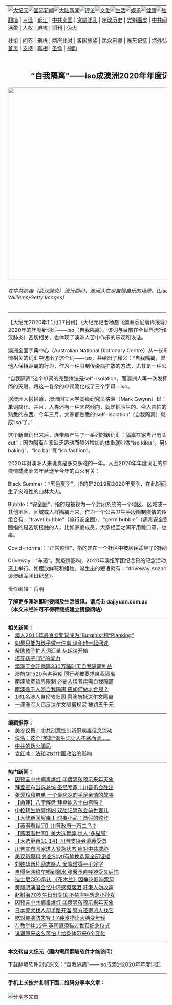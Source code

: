 <a name="1" id="1" target="_blank"></a><span id="1"></span>  <table align=center border="0"><tr><td colspan="2" valign=TOP><a href="/gb/nsc413.md#1"><img src="https://raw.githubusercontent.com/yfnpkc3012/www/master/t/djy/1.jpg" title="大纪元"></a><a href="/gb/n24hr.md#1"><img src="https://raw.githubusercontent.com/yfnpkc3012/www/master/t/djy/3.jpg" title="国际新闻"></a><a href="/gb/nsc413.md#1"><img src="https://raw.githubusercontent.com/yfnpkc3012/www/master/t/djy/4.jpg" title="大陆新闻"></a><a href="/gb/news392.md#1"><img src="https://raw.githubusercontent.com/yfnpkc3012/www/master/t/djy/5.jpg" title="评论"></a><a href="/gb/news2007.md#1"><img src="https://raw.githubusercontent.com/yfnpkc3012/www/master/t/djy/6.jpg" title="文化"></a><a href="/gb/news2008.md#1"><img src="https://raw.githubusercontent.com/yfnpkc3012/www/master/t/djy/7.jpg" title="生活"></a><a href="/gb/ncyule.md#1"><img src="https://raw.githubusercontent.com/yfnpkc3012/www/master/t/djy/8.jpg" title="娱乐"></a><a href="/gb/nsc1002.md#1"><img src="https://raw.githubusercontent.com/yfnpkc3012/www/master/t/djy/9.jpg" title="健康"><a href="/gb/nf6092.md#1"><img src="https://raw.githubusercontent.com/yfnpkc3012/www/master/t/djy/10a.jpg" title="独家"></a><a href="/gb/nf4514.md#1"><img src="https://raw.githubusercontent.com/yfnpkc3012/www/master/t/djy/12a.jpg" title="头条"></a></td></tr>  <tr><td colspan="2" valign=TOP><a target="_blank" href="https://github.com/bannedbook/fanqiang/wiki">翻墙</a> | <a target="_blank" href="/gb/nf5657.md#1">三退</a> | <a target="_blank" href="/gb/nf6124.md#1">诉江</a> | <a target="_blank" href="/gb/nf1176117.md#1">中共卖国</a> | <a target="_blank" href="/gb/nf5773.md#1">贪腐淫乱</a> | <a target="_blank" href="/gb/nf1176115.md#1">窜改历史</a> | <a target="_blank" href="/gb/nf1176107.md#1">党魁画皮</a> | <a target="_blank" href="/gb/nf1320400.md#1">中共间谍</a> | <a target="_blank" href="/gb/nf1176114.md#1">破坏传统</a> | <a target="_blank" href="https://github.com/fqnews/ntdtv/blob/master/gb/prog447_1.md#1">恶贯满盈</a> | <a target="_blank" href="/gb/ncid278.md#1">人权</a> | <a target="_blank" href="/gb/nf1176111.md#1">迫害</a> | <a target="_blank" href="https://gitlab.com/szzdlab/mh-qikan/blob/master/README.md#1">期刊</a> | <a target="_blank" href="/gb/nf5562.md#1">伪火</a></p>
<p><a target="_blank" href="/gb/9p.md#1">社论</a> | <a target="_blank" href="/gb/nf4378.md#1">问答</a> | <a target="_blank" href="/gb/nf5792.md#1">剖析</a> | <a target="_blank" href="/gb/nf5735.md#1">两岸比对</a> | <a target="_blank" href="/gb/nf6119.md#1">各国褒奖</a> | <a target="_blank" href="/gb/nf6120.md#1">民众声援</a> | <a target="_blank" href="/gb/nf1188594.md#1">难忘记忆</a> | <a target="_blank" href="/gb/nf3180.md#1">海外弘传</a> | <a target="_blank" href="/gb/nf5410.md#1">万人上访</a> | <a target="_blank" href="https://github.com/bannedbook/fanqiang/wiki">平台首页</a> | <a target="_blank" href="/gb/nf4386.md#1">支持</a> | <a target="_blank" href="/gb/nf4389.md#1">真相</a> | <a target="_blank" href="/gb/nf5790.md#1">圣缘</a> | <a target="_blank" href="/gb/nf4786.md#1">神韵</a></td></tr>  <tr><td valign=TOP width="626"><h2 align=center>“自我隔离”——iso成澳洲2020年年度词汇</h2>  <img width="600" src="https://i.epochtimes.com/assets/uploads/2020/11/GettyImages-1221935845-600x400.jpg" />  <h6>在中共病毒（武汉肺炎）流行期间，澳洲人在家自娱自乐的场景。(Lisa Maree Williams/Getty Images)  </h6>  <hr>  <p>【大纪元2020年11月17日讯】（大纪元记者杨裔飞<ahref="/gb/tag/%E6%BE%B3%E6%B4%B2.md#1">澳洲</a>悉尼编译报导）澳洲宣布了2020年的年度<ahref="/gb/tag/%E6%96%B0%E8%AF%8D%E6%B1%87.md#1">新词汇</a>——iso（<ahref="/gb/tag/%E8%87%AA%E6%88%91%E9%9A%94%E7%A6%BB.md#1">自我隔离</a>）。该词与目前在全世界流行的中共病毒（武汉肺炎）密切相关，也体现了澳洲人<ahref="/gb/tag/%E8%8B%A6%E4%B8%AD%E4%BD%9C%E4%B9%90.md#1">苦中作乐</a>的乐观和诙谐。</p>
  <p><ahref="/gb/tag/%E6%BE%B3%E6%B4%B2.md#1">澳洲</a>全国字典中心（Australian National Dictionary Centre）从一长串与中共病毒疫情相关的<ahref="/gb/tag/%E8%AF%8D%E6%B1%87.md#1">词汇</a>中选出了这个词——iso，并给出了释义：“<ahref="/gb/tag/%E8%87%AA%E6%88%91%E9%9A%94%E7%A6%BB.md#1">自我隔离</a>，是一种让自己和他人保持距离的行为，作为一种限制传染病扩散的方法，尤其是一种公共卫生措施。”</p>
  <p>“自我隔离”这个单词的完整拼法是self-isolation，而澳洲人再一次发挥了自己化繁为简的天赋，将这一复杂的单词简化成了三个字母：iso。</p>
  <p>据澳洲人报报道，澳洲国立大学高级研究员格温（Mark Gwynn）说：“澳洲人喜欢将单词简化，并且，人类还有一种天然倾向，就是把陌生的、令人害怕的事务变成自己熟悉的东西。今年三月，大家都熟悉的‘self-isolation’（自我隔离）就被简化成‘iso’了。”</p>
  <p>这个新单词出来后，连带着产生了一系列的新<ahref="/gb/tag/%E8%AF%8D%E6%B1%87.md#1">词汇</a>：隔离在家自己剪头发就叫“iso cut”；因为隔离在家缺乏运动而额外增加的体重就叫做“iso kilos”。另外还有“iso baking”、“iso bar”和“iso fashion”。</p>
  <p>2020年对澳洲人来说真是多灾多难的一年。入围2020年年度词汇的单词或短语均与疫情或澳洲去年延烧至今年的山火有关：</p>
  <p>Black Summer：“黑色夏季”，指的是2019和2020年夏季，在此期间澳洲东南部发生了灾难性的山林大火。</p>
  <p>Bubble：“安全圈”，指的是被视为一个封闭系统的一个地区、区域或一群人，他们与其他地区、区域或人群隔离开来，作为一个公共卫生手段限制疫情的传播。这个词的组合有：“travel bubble”（旅行安全圈）、“germ bubble”（病毒安全圈）。病毒安全圈指的是密切接触的人，比如家庭成员，大家相互之间不用戴口罩，也不保持社交距离。</p>
  <p>Covid-normal：“正常疫情”，指的是在一个社区中被居民适应了的轻度的疫情。</p>
  <p>Driveway：“车道”。受疫情影响，2020年澳纽军团纪念日的纪念活动只能在自家车道上举行，如摆放鲜花和蜡烛。派生出的短语就有：“driveway Anzac service”（车道澳纽军团日纪念）。</p>
  <p>责任编辑：岳明</p>
  <p><strong>了解更多澳洲即时要闻及生活资讯，请点击 <ahref="http://dajiyuan.com.au">dajiyuan.com.au</a></strong><br />  <strong>（本文未经许可不得转载或建立镜像网站）</strong></p>
    <hr>      <strong>相关新闻：</strong>  <li><a href="/gb/12/1/21/n3492829.md#1">澳人2011年最喜爱新词或为“Burqinis”和“Planking”</a></li>  <li><a href="/gb/18/9/26/n10743224.md#1">如果只能为孩子做一件事 请和他一起阅读</a></li>  <li><a href="/gb/19/5/16/n11262764.md#1">帮助孩子扩大词汇量 从朗读开始</a></li>  <li><a href="/gb/19/7/30/n11418885.md#1">培养孩子“听”的能力</a></li>  <li><a href="/gb/20/3/11/n11931481.md#1">澳洲工会吁保障330万临时工自我隔离利益</a></li>  <li><a href="/gb/20/4/17/n12038008.md#1">澳航QF520有客染疫 同行者被要求自我隔离</a></li>  <li><a href="/gb/20/4/17/n12038221.md#1">南澳放宽边界限制 必要入境者毋需自我隔离</a></li>  <li><a href="/gb/20/8/8/n12315838.md#1">南澳逾千人须自我隔离 应如何做才合规？</a></li>  <li><a href="/gb/20/10/23/n12495889.md#1">161名澳人自伦敦归国 乘澳航抵达尔文隔离</a></li>  <li><a href="/gb/20/11/2/n12518405.md#1">一澳洲军人违反达尔文隔离规定 被罚五千元</a></li>  <hr>      <strong>编辑推荐：</strong>  <li><a href="/gb/20/2/22/n11887949.md#1">美参议员：中共刻意控制新冠病毒信息流动</a></li>  <li><a href="/gb/17/12/15/n9959503.md#1" target="_blank">佚名：这个“英雄”诞生记让人不寒而栗……</a></li><li><a href="/gb/16/1/21/n4622075.md?dfh#1" target="_blank">中共的伪火骗局</a></li><li><a href="/gb/19/6/28/n11352966.md#1" target="_blank">袁红冰：法轮功对中国政治的影响</a></li>  <hr>    <strong>热门新闻：</strong>  <li><a href="/gb/20/11/15/n12550540.md#1">因预言中共病毒爆红 印度男孩预示来年天象</a></li>  <li><a href="/gb/20/11/11/n12540543.md#1">拜登宣布当选总统 圣经专家：川普仍会胜出</a></li>  <li><a href="/gb/20/11/10/n12537654.md#1">张爱玲和弟弟 一个最悲凉的手足亲情的故事</a></li>  <li><a href="/gb/20/11/9/n12535003.md#1">【命理】八字解盘 拜登能入主白宫吗？</a></li>  <li><a href="/gb/20/11/6/n12529751.md#1">中枪转生协警缉凶  双胎记男孩会前世妻儿</a></li>  <li><a href="/gb/20/11/15/n12551030.md#1">【大陆新闻解毒 】时事小品：造假的败登</a></li>  <li><a href="/gb/20/11/15/n12551389.md#1">【薇羽看世间】川普政府一石二鸟  ?</a></li>  <li><a href="/gb/20/11/15/n12551495.md#1">【薇羽看世间】美大选舞弊 惊人“多猫腻”</a></li>  <li><a href="/gb/20/11/14/n12549021.md#1">【大选更新11·14】川普支持者遭袭受伤</a></li>  <li><a href="/gb/20/11/13/n12548081.md#1">川普宣布国家进入紧急状态 应对中共威胁</a></li>  <li><a href="/gb/20/11/14/n12548711.md#1">美议员爆料 外企Scytl有偷换选票全部证据</a></li>  <li><a href="/gb/20/11/13/n12548015.md#1">刘德华新片励志感人 亲笔信秀一手好字</a></li>  <li><a href="/gb/20/11/13/n12548178.md#1">自曝坐网约车喝到剩水 张馨予直呼难受又后怕</a></li>  <li><a href="/gb/20/11/15/n12551581.md#1">迪士尼CEO承认 《花木兰》因争议影响票房</a></li>  <li><a href="/gb/20/11/13/n12547700.md#1">黄耀明演唱会忆中环感慨落泪 吁港人勿收声</a></li>  <li><a href="/gb/20/11/15/n12551768.md#1">赵树海70岁生日出专辑 不禁直呼想念小孙女</a></li>  <li><a href="/gb/20/11/15/n12550540.md#1">因预言中共病毒爆红 印度男孩预示来年天象</a></li>  <li><a href="/gb/20/11/15/n12550309.md#1">日本警犬找人却半路开溜 警方还得派人找它</a></li>  <li><a href="/gb/20/11/13/n12547495.md#1">吃对健脑防失智！7种食物让大脑变年轻</a></li>  <li><a href="/gb/20/11/16/n12552492.md#1">在教堂住12年 英国流浪猫过世获纪念仪式</a></li>  <li><a href="/gb/20/11/13/n12548179.md#1">说谎原来这么可怕！给身体带来6个变化</a></li>  <hr>    <strong>本文转自<a href="https://www.epochtimes.com">大纪元</a>（国内需用<a href="https://github.com/bannedbook/fanqiang/wiki">翻墙软件</a>才能访问）</strong><p>下载<a href="https://github.com/bannedbook/fanqiang/wiki">翻墙软件</a>浏览原文：<a href="https://www.epochtimes.com/gb/20/11/17/n12554884.htm">“自我隔离”——iso成澳洲2020年年度词汇</a></p>
<hr>    <strong>手机上长按并复制下面二维码分享本文章：</strong><br><br><img src="https://chart.apis.google.com/chart?cht=qr&chs=240x240&choe=UTF-8&chld=M|2&chl=/gb/20/11/17/n12554884.md%231" title="分享本文章"></td><td valign=TOP><a href="/gb/16/1/21/n4622075.md?dfh#1" target="_blank"><img src="https://raw.githubusercontent.com/yfnpkc3012/djy/master/gb/300/wei-f1.jpg" title="中共的伪火骗局"  alt="中共的伪火骗局"></a><br><a href="https://github.com/yfnpkc3012/www/blob/master/README.md?dfh#9" target="_blank"><img src="https://raw.githubusercontent.com/yfnpkc3012/djy/master/gb/300/yong-h.jpg" title="永恒的见证"  alt="永恒的见证"></a><br><a href="/gb/13/9/29/n3974789.md?dfh#1" target="_blank"><img src="https://raw.githubusercontent.com/yfnpkc3012/djy/master/gb/300/shang-lnz.jpg" title="善良女子被中共投男牢"  alt="善良女子被中共投男牢"></a><br><a href="/gb/16/3/16/n4663449.md?dfh#1" target="_blank"><img src="https://raw.githubusercontent.com/yfnpkc3012/djy/master/gb/300/huo-z3.jpg" title="警卫目击活摘器官"  alt="警卫目击活摘器官"></a><br><a href="/gb/16/8/7/n8177641.md?dfh#1" target="_blank"><img src="https://raw.githubusercontent.com/yfnpkc3012/djy/master/gb/300/huo-z4.jpg" title="证人描述活摘恐怖"  alt="证人描述活摘恐怖"></a><br><a href="/gb/10/4/19/n2881569.md?dfh#1" target="_blank"><img src="https://raw.githubusercontent.com/yfnpkc3012/djy/master/gb/300/huo-z1.jpg" title="揭开活摘器官黑幕"  alt="揭开活摘器官黑幕"></a><br><a href="/gb/10/11/7/n3077476.md?dfh#1" target="_blank"><img src="https://raw.githubusercontent.com/yfnpkc3012/djy/master/gb/300/ma-ks.jpg" title="马克思的成魔之路"  alt="马克思的成魔之路"></a><br><a href="/gb/14/6/9/n4173977.md?dfh#1" target="_blank"><img src="https://raw.githubusercontent.com/yfnpkc3012/djy/master/gb/300/chang-zs.jpg" title="藏字石 蕴天机"  alt="藏字石 蕴天机"></a><br><a href="/gb/18/5/10/n10381511.md?dfh#1" target="_blank"><img src="https://raw.githubusercontent.com/yfnpkc3012/djy/master/gb/300/st1.jpg" title="关注3亿人三退"  alt="关注3亿人三退"></a><br><a href="/gb/18/3/21/n10237682.md?dfh#1" target="_blank"><img src="https://raw.githubusercontent.com/yfnpkc3012/djy/master/gb/300/jie-t.jpg" title="解体中共复兴中华"  alt="解体中共复兴中华"></a><br><a href="/gb/9/2/9/n2422991.md?dfh#1" target="_blank"><img src="https://raw.githubusercontent.com/yfnpkc3012/djy/master/gb/300/gao-zs.jpg" title="中共迫害良心律师"  alt="中共迫害良心律师"></a><br><a href="/gb/18/12/9/n10900044.md?dfh#1" target="_blank"><img src="https://raw.githubusercontent.com/yfnpkc3012/djy/master/gb/300/sj1.jpg" title="303万人举报江泽民"  alt="303万人举报江泽民"></a><br><a href="/gb/18/8/28/n10672014.md?dfh#1" target="_blank"><img src="https://raw.githubusercontent.com/yfnpkc3012/djy/master/gb/300/sj2.jpg" title="这些官员为何起诉江泽民"  alt="这些官员为何起诉江泽民"></a><br><a href="/gb/8/12/18/n2367165.md?dfh#1" target="_blank"><img src="https://raw.githubusercontent.com/yfnpkc3012/djy/master/gb/300/liangan.jpg" title="海峡两岸的强烈对比"  alt="海峡两岸的强烈对比"></a><br><a href="/gb/15/12/10/n4593139.md?dfh#1" target="_blank"><img src="https://raw.githubusercontent.com/yfnpkc3012/djy/master/gb/300/jia-ndzl.jpg" title="加拿大总理的贺信"  alt="加拿大总理的贺信"></a><br><a href="/gb/11/6/17/n3289382.md?dfh#1" target="_blank"><img src="https://raw.githubusercontent.com/yfnpkc3012/djy/master/gb/300/xiao-wd.jpg" title="探寻真相兼听则明"  alt="探寻真相兼听则明"></a><br><a href="/gb/18/10/27/n10812623.md?dfh#1" target="_blank"><img src="https://raw.githubusercontent.com/yfnpkc3012/djy/master/gb/300/yindu.jpg" title="印度媒体报道东方"  alt="印度媒体报道东方"></a><br><a href="/gb/18/6/9/n10469652.md?dfh#1" target="_blank"><img src="https://raw.githubusercontent.com/yfnpkc3012/djy/master/gb/300/xie-j.jpg" title="不一样的海外校园"  alt="不一样的海外校园"></a><br><a href="/gb/7/4/5/n1669415.md?dfh#1" target="_blank"><img src="https://raw.githubusercontent.com/yfnpkc3012/djy/master/gb/300/li-up.jpg" title="从大师到徒弟的传奇"  alt="从大师到徒弟的传奇"></a><br><a href="/gb/17/5/26/n9191512.md?dfh#1" target="_blank"><img src="https://raw.githubusercontent.com/yfnpkc3012/djy/master/gb/300/zfl2.jpg" title="亿万人与东方一本奇书"  alt="亿万人与东方一本奇书"></a><br><a href="/gb/13/11/27/n4020290.md?dfh#1" target="_blank"><img src="https://raw.githubusercontent.com/yfnpkc3012/djy/master/gb/300/zhen-h.jpg" title="大陆见不到的震撼场面"  alt="大陆见不到的震撼场面"></a><br><a href="/gb/15/7/17/n4482910.md?dfh#1" target="_blank"><img src="https://raw.githubusercontent.com/yfnpkc3012/djy/master/gb/300/dalu-sk.jpg" title="人心向善 大陆当初盛况"  alt="人心向善 大陆当初盛况"></a><br><a href="/gb/19/1/5/n10955468.md?dfh#1" target="_blank"><img src="https://raw.githubusercontent.com/yfnpkc3012/djy/master/gb/300/zfl1.jpg" title="追寻真理 这书讲什么"  alt="追寻真理 这书讲什么"></a><br><a href="https://github.com/bannedbook/fanqiang/wiki" target="_blank"><img src="https://raw.githubusercontent.com/yfnpkc3012/djy/master/gb/300/fq1.jpg" title="下载免费翻墙软件"  alt="下载免费翻墙软件"></a><br></td></tr></table>